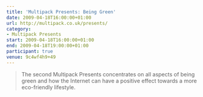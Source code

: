```yaml
---
title: 'Multipack Presents: Being Green'
date: 2009-04-18T16:00:00+01:00
url: http://multipack.co.uk/presents/
category:
- Multipack Presents
start: 2009-04-18T16:00:00+01:00
end: 2009-04-18T19:00:00+01:00
participant: true
venue: 9c4wf4h9+49
---
```

> The second Multipack Presents concentrates on all aspects of being green and how the Internet can have a positive effect towards a more eco-friendly lifestyle.
